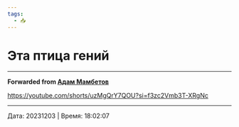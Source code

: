 ```yaml
---
tags:
  - 📥
---
```


# Эта птица гений



***

**Forwarded from [Адам Мамбетов](https://t.me/Adammambetov)**

https://youtube.com/shorts/uzMgQrY7QOU?si=f3zc2Vmb3T-XRgNc

---

Дата: 20231203 | Время: 18:02:07

